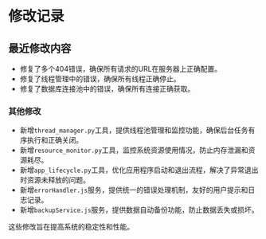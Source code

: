 # 修改记录

## 最近修改内容

- 修复了多个404错误，确保所有请求的URL在服务器上正确配置。
- 修复了线程管理中的错误，确保所有线程正确停止。
- 修复了数据库连接池中的错误，确保所有连接正确获取。

### 其他修改

- 新增`thread_manager.py`工具，提供线程池管理和监控功能，确保后台任务有序执行和正确关闭。
- 新增`resource_monitor.py`工具，监控系统资源使用情况，防止内存泄漏和资源耗尽。
- 新增`app_lifecycle.py`工具，优化应用程序启动和退出流程，解决了异常退出时资源未释放的问题。
- 新增`errorHandler.js`服务，提供统一的错误处理机制，友好的用户提示和日志记录。
- 新增`backupService.js`服务，提供数据自动备份功能，防止数据丢失或损坏。

这些修改旨在提高系统的稳定性和性能。
